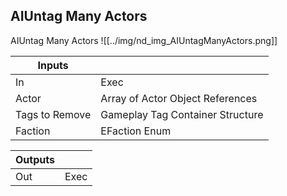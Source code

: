 ## AIUntag Many Actors
AIUntag Many Actors
![[../img/nd_img_AIUntagManyActors.png]]

|Inputs||
|--|--|
| In | Exec |
| Actor | Array of Actor Object References |
| Tags to Remove | Gameplay Tag Container Structure |
| Faction | EFaction Enum |

|Outputs||
|--|--|
| Out | Exec |
